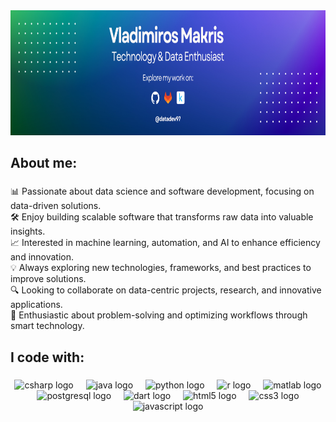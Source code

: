 <div align="center">
  <img height="200" src="img/github.png"/>
</div>

###

<h2 align="left">About me:</h2>

###

<p align="left">📊 Passionate about data science and software development, focusing on data-driven solutions.<br>🛠️ Enjoy building scalable software that transforms raw data into valuable insights.<br>📈 Interested in machine learning, automation, and AI to enhance efficiency and innovation.<br>💡 Always exploring new technologies, frameworks, and best practices to improve solutions.<br>🔍 Looking to collaborate on data-centric projects, research, and innovative applications.<br>🚀 Enthusiastic about problem-solving and optimizing workflows through smart technology.</p>

###

<h2 align="left">I code with:</h2>

###

<div align="center">
  <img src="https://skillicons.dev/icons?i=cs" height="40" alt="csharp logo"  />
  <img width="12" />
  <img src="https://skillicons.dev/icons?i=java" height="40" alt="java logo"  />
  <img width="12" />
  <img src="https://skillicons.dev/icons?i=py" height="40" alt="python logo"  />
  <img width="12" />
  <img src="https://skillicons.dev/icons?i=r" height="40" alt="r logo"  />
  <img width="12" />
  <img src="https://skillicons.dev/icons?i=matlab" height="40" alt="matlab logo"  />
  <img width="12" />
  <img src="https://skillicons.dev/icons?i=postgres" height="40" alt="postgresql logo"  />
  <img width="12" />
  <img src="https://skillicons.dev/icons?i=dart" height="40" alt="dart logo"  />
  <img width="12" />
  <img src="https://skillicons.dev/icons?i=html" height="40" alt="html5 logo"  />
  <img width="12" />
  <img src="https://cdn.simpleicons.org/css3/1572B6" height="40" alt="css3 logo"  />
  <img width="12" />
  <img src="https://skillicons.dev/icons?i=js" height="40" alt="javascript logo"  />
</div>

###
